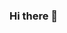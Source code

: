 ### Hi there 👋

<!--
**Jz-XD/Jz-XD** is a ✨ _special_ ✨ repository because its `README.md` (this file) appears on your GitHub profile.

Here are some ideas to get you started:

- 🔭 I’m currently working on Facebook
- 🌱 I’m currently learning python
- 👯 I’m looking to collaborate on ❌
- 🤔 I’m looking for help with Teacher
- 💬 Ask me about ...
- 📫 How to reach me: ...
- 😄 Pronouns: ...
- ⚡ Fun fact: Funny Player
--> 


